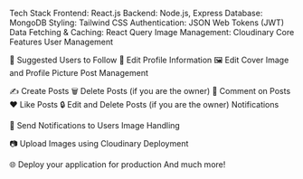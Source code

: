 Tech Stack
Frontend: React.js
Backend: Node.js, Express
Database: MongoDB
Styling: Tailwind CSS
Authentication: JSON Web Tokens (JWT)
Data Fetching & Caching: React Query
Image Management: Cloudinary
Core Features
User Management

👥 Suggested Users to Follow
📝 Edit Profile Information
🖼️ Edit Cover Image and Profile Picture
Post Management

✍️ Create Posts
🗑️ Delete Posts (if you are the owner)
💬 Comment on Posts
❤️ Like Posts
🔒 Edit and Delete Posts (if you are the owner)
Notifications

🔔 Send Notifications to Users
Image Handling

📷 Upload Images using Cloudinary
Deployment

🌐 Deploy your application for production
And much more!
